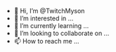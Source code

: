 - 👋 Hi, I’m @TwitchMyson
- 👀 I’m interested in ...
- 🌱 I’m currently learning ...
- 💞️ I’m looking to collaborate on ...
- 📫 How to reach me ...

<!---
TwitchMyson/TwitchMyson is a ✨ special ✨ repository because its `README.md` (this file) appears on your GitHub profile.
You can click the Preview link to take a look at your changes.
--->
